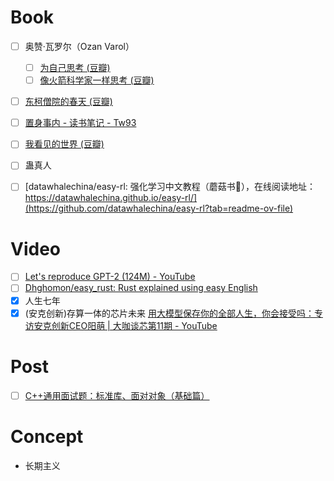 # Book


- [ ] 奥赞·瓦罗尔（Ozan Varol）
  - [ ] [为自己思考 (豆瓣)](https://book.douban.com/subject/36582803/)
  - [ ] [像火箭科学家一样思考 (豆瓣)](https://book.douban.com/subject/35228079/)
- [ ] [东柯僧院的春天 (豆瓣)](https://book.douban.com/subject/35268277/)
- [ ] [置身事内 - 读书笔记 - Tw93](https://tw93.fun/2024-06-30/china.html)
- [ ] [我看见的世界 (豆瓣)](https://book.douban.com/subject/36672955/)
- [ ] 蛊真人
- [ ] [datawhalechina/easy-rl: 强化学习中文教程（蘑菇书🍄），在线阅读地址：https://datawhalechina.github.io/easy-rl/](https://github.com/datawhalechina/easy-rl?tab=readme-ov-file) 


# Video

- [ ] [Let's reproduce GPT-2 (124M) - YouTube](https://www.youtube.com/watch?v=l8pRSuU81PU)
- [ ] [Dhghomon/easy_rust: Rust explained using easy English](https://github.com/Dhghomon/easy_rust)
- [x] 人生七年
- [x] (安克创新)存算一体的芯片未来 [用大模型保存你的全部人生，你会接受吗：专访安克创新CEO阳萌 | 大咖谈芯第11期 - YouTube](https://www.youtube.com/watch?v=d1dGmqovyaU)

# Post

- [ ] [C++通用面试题：标准库、面对对象（基础篇）](https://mp.weixin.qq.com/s/IMus2PaYZHNu9lkQ0TrG4A)

# Concept

- 长期主义

